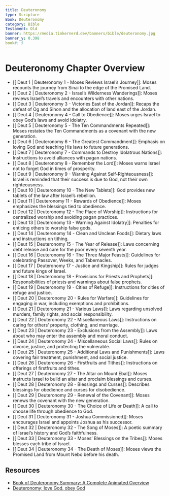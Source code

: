 ```yaml
---
title: Deuteronomy
type: Scripture
Book: Deuteronomy
category: Bible
Testament: Old
banner: https://media.tinkernerd.dev/banners/bible/deuteronomy.jpg
banner_y: 0.398
book#: 5
---
```

# Deuteronomy Chapter Overview

- [[ Deut 1 | Deuteronomy 1 - Moses Reviews Israel’s Journey]]: Moses recounts the journey from Sinai to the edge of the Promised Land.
- [[ Deut 2 | Deuteronomy 2 - Israel’s Wilderness Wanderings]]: Moses reviews Israel’s travels and encounters with other nations.
- [[ Deut 3 | Deuteronomy 3 - Victories East of the Jordan]]: Recaps the defeat of Og and Sihon and the allocation of land east of the Jordan.
- [[ Deut 4 | Deuteronomy 4 - Call to Obedience]]: Moses urges Israel to obey God’s laws and avoid idolatry.
- [[ Deut 5 | Deuteronomy 5 - The Ten Commandments Repeated]]: Moses restates the Ten Commandments as a covenant with the new generation.
- [[ Deut 6 | Deuteronomy 6 - The Greatest Commandment]]: Emphasis on loving God and teaching His laws to future generations.
- [[ Deut 7 | Deuteronomy 7 - Commands to Destroy Idolatrous Nations]]: Instructions to avoid alliances with pagan nations.
- [[ Deut 8 | Deuteronomy 8 - Remember the Lord]]: Moses warns Israel not to forget God in times of prosperity.
- [[ Deut 9 | Deuteronomy 9 - Warning Against Self-Righteousness]]: Israel is reminded that their success is due to God, not their own righteousness.
- [[ Deut 10 | Deuteronomy 10 - The New Tablets]]: God provides new tablets of the law after Israel’s rebellion.
- [[ Deut 11 | Deuteronomy 11 - Rewards of Obedience]]: Moses emphasizes the blessings tied to obedience.
- [[ Deut 12 | Deuteronomy 12 - The Place of Worship]]: Instructions for centralized worship and avoiding pagan practices.
- [[ Deut 13 | Deuteronomy 13 - Warning Against Idolatry]]: Penalties for enticing others to worship false gods.
- [[ Deut 14 | Deuteronomy 14 - Clean and Unclean Foods]]: Dietary laws and instructions on tithing.
- [[ Deut 15 | Deuteronomy 15 - The Year of Release]]: Laws concerning debt release and care for the poor every seventh year.
- [[ Deut 16 | Deuteronomy 16 - The Three Major Feasts]]: Guidelines for celebrating Passover, Weeks, and Tabernacles.
- [[ Deut 17 | Deuteronomy 17 - Justice and Kingship]]: Rules for judges and future kings of Israel.
- [[ Deut 18 | Deuteronomy 18 - Provisions for Priests and Prophets]]: Responsibilities of priests and warnings about false prophets.
- [[ Deut 19 | Deuteronomy 19 - Cities of Refuge]]: Instructions for cities of refuge and justice.
- [[ Deut 20 | Deuteronomy 20 - Rules for Warfare]]: Guidelines for engaging in war, including exemptions and prohibitions.
- [[ Deut 21 | Deuteronomy 21 - Various Laws]]: Laws regarding unsolved murders, family rights, and social responsibility.
- [[ Deut 22 | Deuteronomy 22 - Miscellaneous Laws]]: Instructions on caring for others’ property, clothing, and marriage.
- [[ Deut 23 | Deuteronomy 23 - Exclusions from the Assembly]]: Laws about who may enter the assembly and moral conduct.
- [[ Deut 24 | Deuteronomy 24 - Miscellaneous Social Laws]]: Rules on divorce, justice, and protecting the vulnerable.
- [[ Deut 25 | Deuteronomy 25 - Additional Laws and Punishments]]: Laws covering fair treatment, punishment, and social justice.
- [[ Deut 26 | Deuteronomy 26 - Firstfruits and Tithes]]: Instructions on offerings of firstfruits and tithes.
- [[ Deut 27 | Deuteronomy 27 - The Altar on Mount Ebal]]: Moses instructs Israel to build an altar and proclaim blessings and curses.
- [[ Deut 28 | Deuteronomy 28 - Blessings and Curses]]: Describes blessings for obedience and curses for disobedience.
- [[ Deut 29 | Deuteronomy 29 - Renewal of the Covenant]]: Moses renews the covenant with the new generation.
- [[ Deut 30 | Deuteronomy 30 - The Choice of Life or Death]]: A call to choose life through obedience to God.
- [[ Deut 31 | Deuteronomy 31 - Joshua Commissioned]]: Moses encourages Israel and appoints Joshua as his successor.
- [[ Deut 32 | Deuteronomy 32 - The Song of Moses]]: A poetic summary of Israel’s history and God’s faithfulness.
- [[ Deut 33 | Deuteronomy 33 - Moses’ Blessings on the Tribes]]: Moses blesses each tribe of Israel.
- [[ Deut 34 | Deuteronomy 34 - The Death of Moses]]: Moses views the Promised Land from Mount Nebo before his death.

## Resources

- [Book of Deuteronomy Summary: A Complete Animated Overview](https://www.youtube.com/watch?v=q5QEH9bH8AU)
- [Deuteronomy: love God, obey God](https://overviewbible.com/deuteronomy/)
